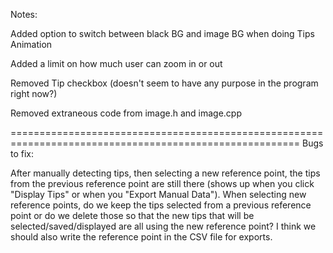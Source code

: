 Notes:

Added option to switch between black BG and image BG when doing Tips Animation

Added a limit on how much user can zoom in or out

Removed Tip checkbox (doesn't seem to have any purpose in the program right now?)

Removed extraneous code from image.h and image.cpp

========================================================================================================
Bugs to fix:

After manually detecting tips, then selecting a new reference point,
the tips from the previous reference point are still there
(shows up when you click "Display Tips" or when you "Export Manual Data").
When selecting new reference points, do we keep the tips selected from a previous reference point or
do we delete those so that the new tips that will be selected/saved/displayed are all using the new reference point?
I think we should also write the reference point in the CSV file for exports.


